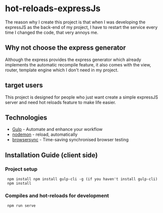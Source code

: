 # hot-reloads-expressJs

The reason why I create this project is that when I was developing the expressJS as the back-end of my project, I have to restart the service every time I changed the code, that very annoys me.

## Why not choose the express generator

Although the express provides the express generator which already implements the automatic recompile feature, it also comes with the view, router, template engine which I don't need in my project.

## target users

This project is designed for people who just want create a simple expressJS server and need hot reloads feature to make life easier.

## Technologies

 * [Gulp](https://gulpjs.com/) - Automate and enhance your workflow
 * [nodemon](https://nodemon.io/) - reload, automatically
 * [browsersync](https://browsersync.io/) - Time-saving synchronised browser testing
 
## Installation Guide (client side)
   
### Project setup
```
 npm install npm install gulp-cli -g (if you haven't install gulp-cli)
 npm install
```
   
### Compiles and hot-reloads for development
```
 npm run serve
```


